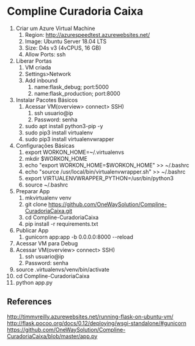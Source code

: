 # Compline Curadoria Caixa

1. Criar um Azure Virtual Machine
   1. Region: http://azurespeedtest.azurewebsites.net/
   1. Image: Ubuntu Server 18.04 LTS
   1. Size: D4s v3 (4vCPUS, 16 GB)
   1. Allow Ports: ssh
1. Liberar Portas
   1. VM criada
   1. Settings>Network
   1. Add inbound
      1. name:flask_debug; port:5000
      1. name:flask_production; port:8000
1. Instalar Pacotes Básicos
   1. Acessar VM(overview> connect> SSH)
      1. ssh usuario@ip
      1. Password: senha
   1. sudo apt install python3-pip -y
   1. sudo pip3 install virtualenv
   1. sudo pip3 install virtualenvwrapper
1. Configurações Básicas
   1. export WORKON_HOME=~/.virtualenvs
   1. mkdir $WORKON_HOME
   1. echo "export WORKON_HOME=$WORKON_HOME" >> ~/.bashrc
   1. echo "source /usr/local/bin/virtualenvwrapper.sh" >> ~/.bashrc
   1. export VIRTUALENVWRAPPER_PYTHON=/usr/bin/python3
   1. source ~/.bashrc
1. Preparar App
   1. mkvirtualenv venv
   1. git clone https://github.com/OneWaySolution/Compline-CuradoriaCaixa.git
   1. cd Compline-CuradoriaCaixa
   1. pip install -r requirements.txt
1. Publicar App
   1. gunicorn app:app -b 0.0.0.0:8000 --reload
1. Acessar VM para Debug
  1. Acessar VM(overview> connect> SSH)
     1. ssh usuario@ip
     1. Password: senha
  1. source .virtualenvs/venv/bin/activate
  1. cd Compline-CuradoriaCaixa
  1. python app.py


References
----

http://timmyreilly.azurewebsites.net/running-flask-on-ubuntu-vm/
http://flask.pocoo.org/docs/0.12/deploying/wsgi-standalone/#gunicorn
https://github.com/OneWaySolution/Compline-CuradoriaCaixa/blob/master/app.py
